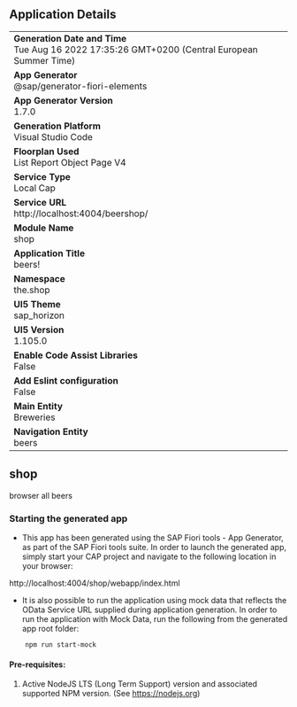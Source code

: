 ## Application Details
|               |
| ------------- |
|**Generation Date and Time**<br>Tue Aug 16 2022 17:35:26 GMT+0200 (Central European Summer Time)|
|**App Generator**<br>@sap/generator-fiori-elements|
|**App Generator Version**<br>1.7.0|
|**Generation Platform**<br>Visual Studio Code|
|**Floorplan Used**<br>List Report Object Page V4|
|**Service Type**<br>Local Cap|
|**Service URL**<br>http://localhost:4004/beershop/
|**Module Name**<br>shop|
|**Application Title**<br>beers!|
|**Namespace**<br>the.shop|
|**UI5 Theme**<br>sap_horizon|
|**UI5 Version**<br>1.105.0|
|**Enable Code Assist Libraries**<br>False|
|**Add Eslint configuration**<br>False|
|**Main Entity**<br>Breweries|
|**Navigation Entity**<br>beers|

## shop

browser all beers

### Starting the generated app

-   This app has been generated using the SAP Fiori tools - App Generator, as part of the SAP Fiori tools suite.  In order to launch the generated app, simply start your CAP project and navigate to the following location in your browser:

http://localhost:4004/shop/webapp/index.html

- It is also possible to run the application using mock data that reflects the OData Service URL supplied during application generation.  In order to run the application with Mock Data, run the following from the generated app root folder:

```
    npm run start-mock
```

#### Pre-requisites:

1. Active NodeJS LTS (Long Term Support) version and associated supported NPM version.  (See https://nodejs.org)


